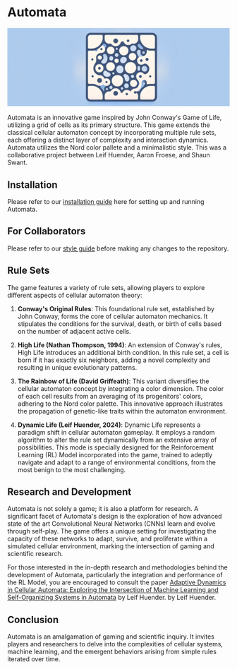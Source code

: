 # Automata

![Automata Header](docs/images/AutomataLogo.png)

Automata is an innovative game inspired by John Conway's Game of Life, utilizing a grid of cells as its primary structure. This game extends the classical cellular automaton concept by incorporating multiple rule sets, each offering a distinct layer of complexity and interaction dynamics. Automata utilizes the Nord color pallete and a minimalistic style. This was a collaborative project between Leif Huender, Aaron Froese, and Shaun Swant.

## Installation

Please refer to our [installation guide](docs/architecture/installation/installation.md) here for setting up and running Automata.

## For Collaborators

Please refer to our [style guide](docs/styleGuide/styleGuide.md) before making any changes to the repository.

## Rule Sets

The game features a variety of rule sets, allowing players to explore different aspects of cellular automaton theory:

1. **Conway's Original Rules**: This foundational rule set, established by John Conway, forms the core of cellular automaton mechanics. It stipulates the conditions for the survival, death, or birth of cells based on the number of adjacent active cells.

2. **High Life (Nathan Thompson, 1994)**: An extension of Conway's rules, High Life introduces an additional birth condition. In this rule set, a cell is born if it has exactly six neighbors, adding a novel complexity and resulting in unique evolutionary patterns.

3. **The Rainbow of Life (David Griffeath)**: This variant diversifies the cellular automaton concept by integrating a color dimension. The color of each cell results from an averaging of its progenitors' colors, adhering to the Nord color palette. This innovative approach illustrates the propagation of genetic-like traits within the automaton environment.

4. **Dynamic Life (Leif Huender, 2024)**: Dynamic Life represents a paradigm shift in cellular automaton gameplay. It employs a random algorithm to alter the rule set dynamically from an extensive array of possibilities. This mode is specially designed for the Reinforcement Learning (RL) Model incorporated into the game, trained to adeptly navigate and adapt to a range of environmental conditions, from the most benign to the most challenging.

## Research and Development

Automata is not solely a game; it is also a platform for research. A significant facet of Automata's design is the exploration of how advanced state of the art Convolutional Neural Networks (CNNs) learn and evolve through self-play. The game offers a unique setting for investigating the capacity of these networks to adapt, survive, and proliferate within a simulated cellular environment, marking the intersection of gaming and scientific research.

For those interested in the in-depth research and methodologies behind the development of Automata, particularly the integration and performance of the RL Model, you are encouraged to consult the paper [Adaptive Dynamics in Cellular Automata: Exploring the Intersection of Machine Learning and Self-Organizing Systems in Automata](docs/papers/AdaptiveDynamicsinCellularAutomata/AdaptiveDynamicsinCellularAutomata.md) by Leif Huender.
 by Leif Huender.

## Conclusion

Automata is an amalgamation of gaming and scientific inquiry. It invites players and researchers to delve into the complexities of cellular systems, machine learning, and the emergent behaviors arising from simple rules iterated over time.
